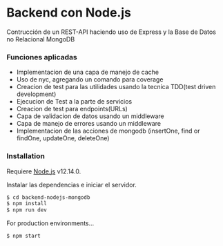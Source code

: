 # Backend con Node.js
Contrucción de un REST-API haciendo uso de Express y la Base de Datos no Relacional MongoDB
### Funciones aplicadas


* Implementacion de una capa de manejo de cache
* Uso de nyc, agregando un comando para coverage
* Creacion de test para las utilidades usando la tecnica TDD(test driven development)
* Ejecucion de Test a la parte de servicios
* Creacion de test para endpoints(URLs)
* Capa de validacion de datos usando un middleware
* Capa de manejo de errores usando un middleware
* Implementacion de las acciones de mongodb (insertOne, find or findOne, updateOne, deleteOne)

### Installation

Requiere [Node.js](https://nodejs.org/) v12.14.0.

Instalar las dependencias e iniciar el servidor.

```sh
$ cd backend-nodejs-mongodb
$ npm install
$ npm run dev
```

For production environments...

```sh
$ npm start
```

